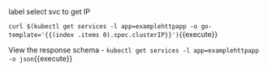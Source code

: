 label select svc to get IP

`curl $(kubectl get services -l app=examplehttpapp -o go-template='{{(index .items 0).spec.clusterIP}}')`{{execute}}

View the response schema - `kubectl get services -l app=examplehttpapp -o json`{{execute}}

